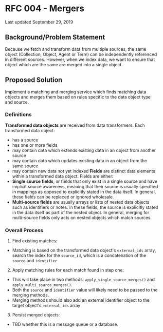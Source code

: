 # RFC 004 - Mergers

Last updated September 29, 2019

## Background/Problem Statement
Because we fetch and transform data from multiple sources, the same object (Collection, Object, Agent or Term) can be independently referenced in different sources. However, when we index data, we want to ensure that object which are the same are merged into a single object.

## Proposed Solution
Implement a matching and merging service which finds matching data objects and merges them based on rules specific to the data object type and source.

### Definitions
**Transformed data objects** are received from data transformers. Each transformed data object:
  - has a source
  - has one or more fields
  - may contain data which extends existing data in an object from another source
  - may contain data which updates existing data in an object from the same source
  - may contain new data not yet indexed
**Fields** are distinct data elements within a transformed data object. Fields are either:
  - **Single source fields**, or fields that only exist in a single source and have implicit source awareness, meaning that their source is usually specified in mappings as opposed to explicitly stated in the data itself. In general, these fields can be replaced or ignored wholesale.
  - **Multi-source fields** are usually arrays  or lists of nested data objects such as identifiers or notes. In these fields, the source is explicitly stated in the data itself as part of the nested object. In general, merging for multi-source fields only acts on nested objects which match sources.

### Overall Process
1. Find existing matches:
  - Matching is based on the transformed data object's `external_ids` array, search the index for the `source_id`, which is a concatenation of the `source` and `identifier`
2. Apply matching rules for each match found in step one:
  - This will take place in two methods: `apply_single_source_merges()` and `apply_multi_source_merges()`.
  - Both the `source` and `identifier` value will likely need to be passed to the merging methods.
  - Merging methods should also add an external identifier object to the target object's `external_ids` array
3. Persist merged objects:
  - TBD whether this is a message queue or a database.
